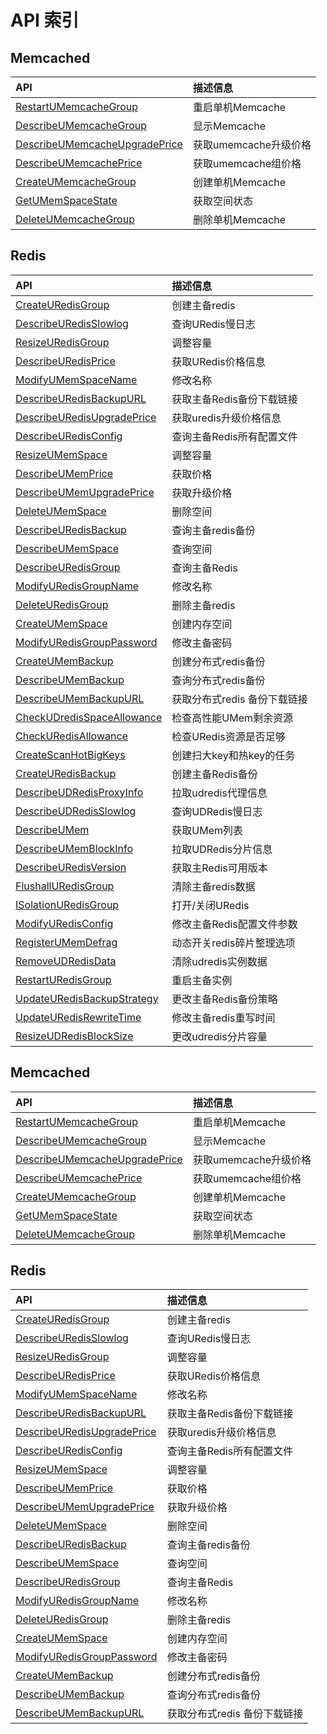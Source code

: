 # API 索引

## Memcached

| API | 描述信息 |
|:---|:---|
|[RestartUMemcacheGroup](api/umem-api/restart_umem_cache_group)|重启单机Memcache|
|[DescribeUMemcacheGroup](api/umem-api/describe_umem_cache_group)|显示Memcache|
|[DescribeUMemcacheUpgradePrice](api/umem-api/describe_umem_cache_upgrade_price)|获取umemcache升级价格|
|[DescribeUMemcachePrice](api/umem-api/describe_umem_cache_price)|获取umemcache组价格|
|[CreateUMemcacheGroup](api/umem-api/create_umem_cache_group)|创建单机Memcache|
|[GetUMemSpaceState](api/umem-api/get_umem_space_state)|获取空间状态|
|[DeleteUMemcacheGroup](api/umem-api/delete_umem_cache_group)|删除单机Memcache|

## Redis

| API | 描述信息 |
|:---|:---|
|[CreateURedisGroup](api/umem-api/create_uredis_group)|创建主备redis|
|[DescribeURedisSlowlog](api/umem-api/describe_uredis_slowlog)|查询URedis慢日志|
|[ResizeURedisGroup](api/umem-api/resize_uredis_group)|调整容量|
|[DescribeURedisPrice](api/umem-api/describe_uredis_price)|获取URedis价格信息|
|[ModifyUMemSpaceName](api/umem-api/modify_umem_space_name)|修改名称|
|[DescribeURedisBackupURL](api/umem-api/describe_uredis_backup_url)|获取主备Redis备份下载链接|
|[DescribeURedisUpgradePrice](api/umem-api/describe_uredis_upgrade_price)|获取uredis升级价格信息|
|[DescribeURedisConfig](api/umem-api/describe_uredis_config)|查询主备Redis所有配置文件|
|[ResizeUMemSpace](api/umem-api/resize_umem_space)|调整容量|
|[DescribeUMemPrice](api/umem-api/describe_umem_price)|获取价格|
|[DescribeUMemUpgradePrice](api/umem-api/describe_umem_upgrade_price)|获取升级价格|
|[DeleteUMemSpace](api/umem-api/delete_umem_space)|删除空间|
|[DescribeURedisBackup](api/umem-api/describe_uredis_backup)|查询主备redis备份|
|[DescribeUMemSpace](api/umem-api/describe_umem_space)|查询空间|
|[DescribeURedisGroup](api/umem-api/describe_uredis_group)|查询主备Redis|
|[ModifyURedisGroupName](api/umem-api/modify_uredis_group_name)|修改名称|
|[DeleteURedisGroup](api/umem-api/delete_uredis_group)|删除主备redis|
|[CreateUMemSpace](api/umem-api/create_umem_space)|创建内存空间|
|[ModifyURedisGroupPassword](api/umem-api/modify_uredis_group_password)|修改主备密码|
|[CreateUMemBackup](api/umem-api/create_umem_backup)|创建分布式redis备份|
|[DescribeUMemBackup](api/umem-api/describe_umem_backup)|查询分布式redis备份|
|[DescribeUMemBackupURL](api/umem-api/describe_umem_backup_url)|获取分布式redis 备份下载链接|
|[CheckUDredisSpaceAllowance](api/umem-api/check_udredis_space_allowance)|检查高性能UMem剩余资源|
|[CheckURedisAllowance](api/umem-api/check_uredis_allowance)|检查URedis资源是否足够|
|[CreateScanHotBigKeys](api/umem-api/create_scan_hot_big_keys)|创建扫大key和热key的任务|
|[CreateURedisBackup](api/umem-api/create_uredis_backup)|创建主备Redis备份|
|[DescribeUDRedisProxyInfo](api/umem-api/describe_ud_redis_proxy_info)|拉取udredis代理信息|
|[DescribeUDRedisSlowlog](api/umem-api/describe_ud_redis_slowlog)|查询UDRedis慢日志|
|[DescribeUMem](api/umem-api/describe_umem)|获取UMem列表|
|[DescribeUMemBlockInfo](api/umem-api/describe_umem_block_info)|拉取UDRedis分片信息|
|[DescribeURedisVersion](api/umem-api/describe_uredis_version)|获取主Redis可用版本|
|[FlushallURedisGroup](api/umem-api/flushall_uredis_group)|清除主备redis数据|
|[ISolationURedisGroup](api/umem-api/i_solation_uredis_group)|打开/关闭URedis|
|[ModifyURedisConfig](api/umem-api/modify_uredis_config)|修改主备Redis配置文件参数|
|[RegisterUMemDefrag](api/umem-api/register_umem_defrag)|动态开关redis碎片整理选项|
|[RemoveUDRedisData](api/umem-api/remove_ud_redis_data)|清除udredis实例数据|
|[RestartURedisGroup](api/umem-api/restart_uredis_group)|重启主备实例|
|[UpdateURedisBackupStrategy](api/umem-api/update_uredis_backup_strategy)|更改主备Redis备份策略|
|[UpdateURedisRewriteTime](api/umem-api/update_uredis_rewrite_time)|修改主备redis重写时间|
|[ResizeUDRedisBlockSize](api/umem-api/resize_ud_redis_block_size)|更改udredis分片容量|

## Memcached

| API | 描述信息 |
|:---|:---|
|[RestartUMemcacheGroup](api/umem-api/restart_umem_cache_group)|重启单机Memcache|
|[DescribeUMemcacheGroup](api/umem-api/describe_umem_cache_group)|显示Memcache|
|[DescribeUMemcacheUpgradePrice](api/umem-api/describe_umem_cache_upgrade_price)|获取umemcache升级价格|
|[DescribeUMemcachePrice](api/umem-api/describe_umem_cache_price)|获取umemcache组价格|
|[CreateUMemcacheGroup](api/umem-api/create_umem_cache_group)|创建单机Memcache|
|[GetUMemSpaceState](api/umem-api/get_umem_space_state)|获取空间状态|
|[DeleteUMemcacheGroup](api/umem-api/delete_umem_cache_group)|删除单机Memcache|

## Redis

| API | 描述信息 |
|:---|:---|
|[CreateURedisGroup](api/umem-api/create_uredis_group)|创建主备redis|
|[DescribeURedisSlowlog](api/umem-api/describe_uredis_slowlog)|查询URedis慢日志|
|[ResizeURedisGroup](api/umem-api/resize_uredis_group)|调整容量|
|[DescribeURedisPrice](api/umem-api/describe_uredis_price)|获取URedis价格信息|
|[ModifyUMemSpaceName](api/umem-api/modify_umem_space_name)|修改名称|
|[DescribeURedisBackupURL](api/umem-api/describe_uredis_backup_url)|获取主备Redis备份下载链接|
|[DescribeURedisUpgradePrice](api/umem-api/describe_uredis_upgrade_price)|获取uredis升级价格信息|
|[DescribeURedisConfig](api/umem-api/describe_uredis_config)|查询主备Redis所有配置文件|
|[ResizeUMemSpace](api/umem-api/resize_umem_space)|调整容量|
|[DescribeUMemPrice](api/umem-api/describe_umem_price)|获取价格|
|[DescribeUMemUpgradePrice](api/umem-api/describe_umem_upgrade_price)|获取升级价格|
|[DeleteUMemSpace](api/umem-api/delete_umem_space)|删除空间|
|[DescribeURedisBackup](api/umem-api/describe_uredis_backup)|查询主备redis备份|
|[DescribeUMemSpace](api/umem-api/describe_umem_space)|查询空间|
|[DescribeURedisGroup](api/umem-api/describe_uredis_group)|查询主备Redis|
|[ModifyURedisGroupName](api/umem-api/modify_uredis_group_name)|修改名称|
|[DeleteURedisGroup](api/umem-api/delete_uredis_group)|删除主备redis|
|[CreateUMemSpace](api/umem-api/create_umem_space)|创建内存空间|
|[ModifyURedisGroupPassword](api/umem-api/modify_uredis_group_password)|修改主备密码|
|[CreateUMemBackup](api/umem-api/create_umem_backup)|创建分布式redis备份|
|[DescribeUMemBackup](api/umem-api/describe_umem_backup)|查询分布式redis备份|
|[DescribeUMemBackupURL](api/umem-api/describe_umem_backup_url)|获取分布式redis 备份下载链接|
